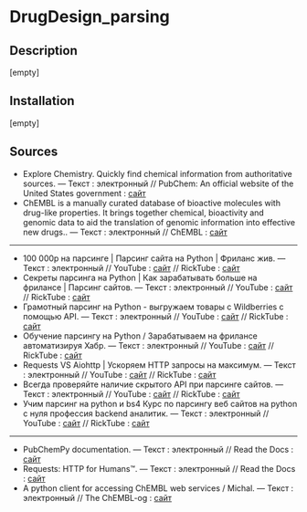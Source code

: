 # DrugDesign_parsing

## Description
[empty]

## Installation
[empty]

## Sources
  * Explore Chemistry. Quickly find chemical information from authoritative sources. — Текст : электронный // PubChem: An official website of the United States government : [сайт](https://pubchem.ncbi.nlm.nih.gov/)
  * ChEMBL is a manually curated database of bioactive molecules with drug-like properties. It brings together chemical, bioactivity and genomic data to aid the translation of genomic information into effective new drugs.. — Текст : электронный // ChEMBL : [сайт](https://www.ebi.ac.uk/chembl)

<hr></hr>

  * 100 000р на парсинге | Парсинг сайта на Python | Фриланс жив. — Текст : электронный // YouTube : [сайт](https://www.youtube.com/watch?v=660ZNKyuTEM) // RickTube : [сайт](https://ricktube.ru/video?q=https%3A%2F%2Fwww.youtube.com%2Fwatch%3Fv%3D660ZNKyuTEM)
  * Секреты парсинга на Python | Как зарабатывать больше на фрилансе | Парсинг сайтов. — Текст : электронный // YouTube : [сайт](https://www.youtube.com/watch?v=2mHxiCn9kBU) // RickTube : [сайт](https://ricktube.ru/video?q=https%3A%2F%2Fwww.youtube.com%2Fwatch%3Fv%3D2mHxiCn9kBU)
  * Грамотный парсинг на Python - выгружаем товары с Wildberries с помощью API. — Текст : электронный // YouTube : [сайт](https://www.youtube.com/watch?v=Ti1s-F9Ug3A) // RickTube : [сайт](https://ricktube.ru/video?q=https%3A%2F%2Fwww.youtube.com%2Fwatch%3Fv%3DTi1s-F9Ug3A)
  * Обучение парсингу на Python / Зарабатываем на фрилансе автоматизируя Хабр. — Текст : электронный // YouTube : [сайт](https://www.youtube.com/watch?v=S89MbpFmaRQ) // RickTube : [сайт](https://ricktube.ru/video?q=https%3A%2F%2Fwww.youtube.com%2Fwatch%3Fv%3DS89MbpFmaRQ)
  * Requests VS Aiohttp | Ускоряем HTTP запросы на максимум. — Текст : электронный // YouTube : [сайт](https://www.youtube.com/watch?v=8_NfLSw79fY) // RickTube : [сайт](https://ricktube.ru/video?q=https%3A%2F%2Fwww.youtube.com%2Fwatch%3Fv%3D8_NfLSw79fY)
  * Всегда проверяйте наличие скрытого API при парсинге сайтов. — Текст : электронный // YouTube : [сайт](https://www.youtube.com/watch?v=b9UuGxfvgAY) // RickTube : [сайт](https://ricktube.ru/video?q=https%3A%2F%2Fwww.youtube.com%2Fwatch%3Fv%3Db9UuGxfvgAY)
  * Учим парсинг на python и bs4 Курс по парсингу веб сайтов на python с нуля профессия backend аналитик. — Текст : электронный // YouTube : [сайт](https://www.youtube.com/watch?v=lOfm04oLD1U) // RickTube : [сайт](https://ricktube.ru/video?q=https%3A%2F%2Fwww.youtube.com%2Fwatch%3Fv%3DlOfm04oLD1U)

<hr></hr>

  * PubChemPy documentation. — Текст : электронный // Read the Docs : [сайт](https://pubchempy.readthedocs.io/en/latest/)
  * Requests: HTTP for Humans™. — Текст : электронный // Read the Docs : [сайт](https://requests.readthedocs.io/en/latest/)
  * A python client for accessing ChEMBL web services / Michal. — Текст : электронный // The ChEMBL-og : [сайт](https://chembl.blogspot.com/2014/05/a-python-client-for-accessing-chembl.html)
